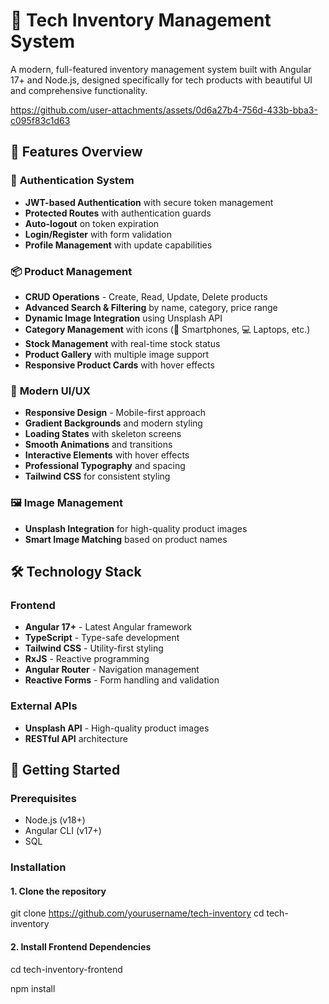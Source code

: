 # 📱 Tech Inventory Management System

A modern, full-featured inventory management system built with Angular 17+ and Node.js, designed specifically for tech products with beautiful UI and comprehensive functionality.


https://github.com/user-attachments/assets/0d6a27b4-756d-433b-bba3-c095f83c1d63






## 🚀 Features Overview

### 🔐 **Authentication System**

- **JWT-based Authentication** with secure token management
- **Protected Routes** with authentication guards
- **Auto-logout** on token expiration
- **Login/Register** with form validation
- **Profile Management** with update capabilities

### 📦 **Product Management**

- **CRUD Operations** - Create, Read, Update, Delete products
- **Advanced Search & Filtering** by name, category, price range
- **Dynamic Image Integration** using Unsplash API
- **Category Management** with icons (📱 Smartphones, 💻 Laptops, etc.)
- **Stock Management** with real-time stock status
- **Product Gallery** with multiple image support
- **Responsive Product Cards** with hover effects

### 🎨 **Modern UI/UX**

- **Responsive Design** - Mobile-first approach
- **Gradient Backgrounds** and modern styling
- **Loading States** with skeleton screens
- **Smooth Animations** and transitions
- **Interactive Elements** with hover effects
- **Professional Typography** and spacing
- **Tailwind CSS** for consistent styling

### 🖼️ **Image Management**

- **Unsplash Integration** for high-quality product images
- **Smart Image Matching** based on product names

## 🛠️ Technology Stack

### Frontend

- **Angular 17+** - Latest Angular framework
- **TypeScript** - Type-safe development
- **Tailwind CSS** - Utility-first styling
- **RxJS** - Reactive programming
- **Angular Router** - Navigation management
- **Reactive Forms** - Form handling and validation

### External APIs

- **Unsplash API** - High-quality product images
- **RESTful API** architecture

## 🚀 Getting Started

### Prerequisites

- Node.js (v18+)
- Angular CLI (v17+)
-  SQL

### Installation

#### 1. Clone the repository

git clone https://github.com/yourusername/tech-inventory
cd tech-inventory


#### 2. Install Frontend Dependencies

cd tech-inventory-frontend

npm install
